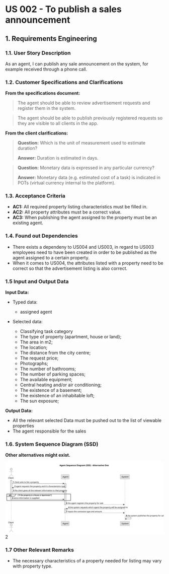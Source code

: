 # US 002 - To publish a sales announcement 

## 1. Requirements Engineering


### 1.1. User Story Description


As an agent, I can publish any sale announcement on the system, for
example received through a phone call.



### 1.2. Customer Specifications and Clarifications 


**From the specifications document:**

>	The agent should be able to review advertisement requests and register them in the system. 


>	The agent should be able to publish previously registered requests so they are visible to all clients in the app. 



**From the client clarifications:**

> **Question:** Which is the unit of measurement used to estimate duration?
>  
> **Answer:** Duration is estimated in days.


> **Question:** Monetary data is expressed in any particular currency?
>  
> **Answer:** Monetary data (e.g. estimated cost of a task) is indicated in POTs (virtual currency internal to the platform).


### 1.3. Acceptance Criteria


* **AC1:** All required property listing characteristics must be filled in.
* **AC2:** All property attributes must be a correct value.
* **AC3:** When publishing the agent assigned to the property must be an existing agent.


### 1.4. Found out Dependencies


* There exists a dependeny to US004 and US003, in regard to US003 employees need to have been created in order to be published as the agent assigned to a certain property.
* When it comes to US004, the attributes listed with a property need to be correct so that the advertisement listing is also correct.


### 1.5 Input and Output Data


**Input Data:**

* Typed data:
	* assigned agent
	
* Selected data:
	* Classifying task category 
    * The type of property (apartment, house or land);
    * The area in m2;
    * The location;
    * The distance from the city centre;
    * The request price;
    * Photographs;
    * The number of bathrooms;
    * The number of parking spaces;
    * The available equipment;
    * Central heating and/or air conditioning;
    * The existence of a basement;
    * The existence of an inhabitable loft;
    * The sun exposure;


**Output Data:**

* All the relevant selected Data must be pushed out to the list of viewable properties
* The agent responsible for the sales

### 1.6. System Sequence Diagram (SSD)

**Other alternatives might exist.**

![System Sequence Diagram - Alternative One](svg\us002-system-sequence-diagram-Agent_Sequence_Diagram__SSD.svg)
2

### 1.7 Other Relevant Remarks

* The necessary characteristics of a property needed for listing may vary with property type.